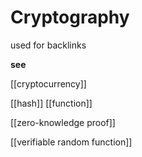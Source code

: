 # Cryptography

used for backlinks

**see**

[[cryptocurrency]]

[[hash]] [[function]]

[[zero-knowledge proof]]

[[verifiable random function]]
